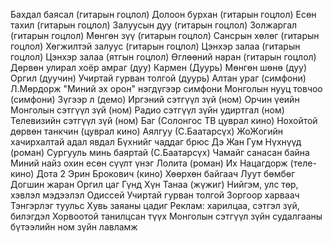 Бахдал баясал (гитарын гоцлол)
Долоон бурхан (гитарын гоцлол)
Есөн тахил (гитарын гоцлол)
Залуусын дуу (гитарын гоцлол)
Золжаргал (гитарын гоцлол)
Мөнгөн зүү (гитарын гоцлол)
Сансрын хөлөг (гитарын гоцлол)
Хөгжилтэй залуус (гитарын гоцлол)
Цэнхэр залаа (гитарын гоцлол)
Цэнхэр залаа (ятгын гоцлол)
Өглөөний наран (гитарын гоцлол)
Дөрвөн улирал хоёр амраг (дуу)
Кармен (Дуурь)
Мөнгөн шөнө (дуу)
Оргил (дуучин)
Учиртай гурван толгой (дуурь)
Алтан ураг (симфони)
Л.Мөрдорж "Миний эх орон" нэгдүгээр симфони
Монголын нууц товчоо (симфони)
Зүгээр л (демо)
Иргэний сэтгүүл зүй (ном)
Орчин үеийн Монголын сэтгүүл зүй (ном)
Радио сэтгүүл зүйн удиртгал (ном)
Телевизийн сэтгүүл зүй (ном)
Баг (Солонгос ТВ цуврал кино)
Нохойтой дөрвөн танкчин (цуврал кино)
Аялгуу (С.Баатарсүх)
ЖоЖогийн хачирхалтай адал явдал
Бүхнийг чаддаг брюс
Дэ Жан Гум
Нүхнүүд (роман)
Сургууль минь баяртай (С.Баатарсүх)
Чамайг санасан байна
Миний найз охин есөн сүүлт үнэг
Лолита (роман)
Их Нацагдорж (теле-кино)
Дота 2
Эрин Брокович (кино)
Хөөрхөн байгаач
Луут бөмбөг
Догшин жаран
Оргил цаг
Гүнд
Хүн Танаа (жүжиг)
Нийгэм, улс төр, хэвлэл мэдээлэл
Одиссей
Учиртай гурван толгой
Зоргоор харваач
Тэнгэрлэг туульс
Хувь заяаны цадиг
Реклам: харилцаа, сэтгэл зүй, билэгдэл
Хорвоотой танилцсан түүх
Монголын сэтгүүл зүйн судалгааны бүтээлийн ном зүйн лавламж
